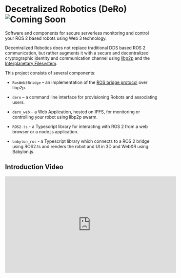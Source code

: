 # Decetralized Robotics (DeRo) ![Coming Soon](https://img.shields.io/badge/Coming%20Soon-8A2BE2)
Software and components for secure serverless monitoring and control your ROS 2 based robots using Web 3 technology.

Decentralized Robotics does not replace traditional DDS based ROS 2 communication, but rather augments it with a secure and decentralized cryptographic identity and communication channel using [libp2p](https://libp2p.io) and the [Interplanetary Filesystem](http://ipfs.io).

This project consists of several components:

- `RosWeb3Bridge` – an implementation of the [ROS bridge protocol](https://github.com/RobotWebTools/rosbridge_suite/blob/ros2/ROSBRIDGE_PROTOCOL.md) over libp2p.

- `dero` – a command line interface for provisioning Robots and associating users.

- `dero_web` – a Web Application, hosted on IPFS, for monitoring or controlling your robot using libp2p swarm.

- `ROS2.ts` - a Typescript library for interacting with ROS 2 from a web browser or a node.js application.

- `babylon_ros` - a Typescript library which connects to a ROS 2 bridge using ROS2.ts and renders the robot and UI in 3D and WebXR using Babylon.js.

## Introduction Video

<iframe width="560" height="315" src="https://www.youtube.com/embed/e5n7-9WroSA?si=Cxpar4ageV_2Ut6b" title="Decentralized Robotics" frameborder="0" allow="accelerometer; autoplay; clipboard-write; encrypted-media; gyroscope; picture-in-picture; web-share" allowfullscreen></iframe>
